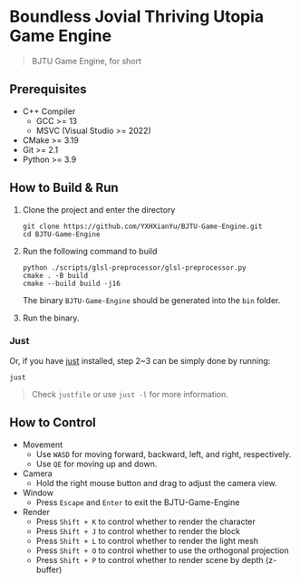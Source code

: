 # Boundless Jovial Thriving Utopia Game Engine

> BJTU Game Engine, for short

## Prerequisites

* C++ Compiler
  * GCC >= 13
  * MSVC (Visual Studio >= 2022)
* CMake >= 3.19
* Git >= 2.1
* Python >= 3.9

## How to Build & Run

1. Clone the project and enter the directory

    ```
    git clone https://github.com/YXHXianYu/BJTU-Game-Engine.git
    cd BJTU-Game-Engine
    ```

2. Run the following command to build

    ```
    python ./scripts/glsl-preprocessor/glsl-preprocessor.py
    cmake . -B build
    cmake --build build -j16
    ```
    
    The binary `BJTU-Game-Engine` should be generated into the `bin` folder.
    
3. Run the binary.

### Just

Or, if you have [just](https://github.com/casey/just) installed, step 2~3 can be simply done by running:

```
just
```

> Check `justfile` or use `just -l` for more information.

## How to Control

* Movement
  * Use `WASD` for moving forward, backward, left, and right, respectively.
  * Use `QE` for moving up and down.
* Camera
  * Hold the right mouse button and drag to adjust the camera view.
* Window
  * Press `Escape` and `Enter` to exit the BJTU-Game-Engine
* Render
   *  Press `Shift + K` to control whether to render the character
   *  Press `Shift + J` to control whether to render the block
   *  Press `Shift + L` to control whether to render the light mesh
   *  Press `Shift + O` to control whether to use the orthogonal projection
   *  Press `Shift + P` to control whether to render scene by depth (z-buffer)
